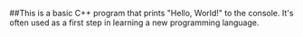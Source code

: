##This is a basic C++ program that prints "Hello, World!" to the console. It's often used as a first step in learning a new programming language.


